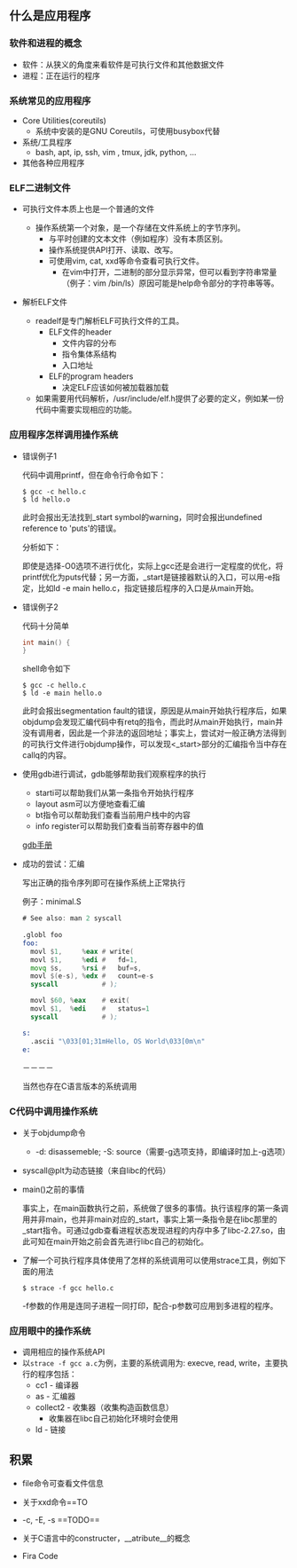 ## 什么是应用程序

### 软件和进程的概念

+ 软件：从狭义的角度来看软件是可执行文件和其他数据文件
+ 进程：正在运行的程序

### 系统常见的应用程序

+ Core Utilities(coreutils)
  + 系统中安装的是GNU Coreutils，可使用busybox代替
+ 系统/工具程序
  + bash, apt, ip, ssh, vim , tmux, jdk, python, ...
+ 其他各种应用程序

### ELF二进制文件

+ 可执行文件本质上也是一个普通的文件
  + 操作系统第一个对象，是一个存储在文件系统上的字节序列。
    + 与平时创建的文本文件（例如程序）没有本质区别。
    + 操作系统提供API打开、读取、改写。
    + 可使用vim, cat, xxd等命令查看可执行文件。
      + 在vim中打开，二进制的部分显示异常，但可以看到字符串常量（例子：vim /bin/ls）原因可能是help命令部分的字符串等等。

+ 解析ELF文件
  + readelf是专门解析ELF可执行文件的工具。
    + ELF文件的header
      + 文件内容的分布
      + 指令集体系结构
      + 入口地址
    + ELF的program headers
      + 决定ELF应该如何被加载器加载
  + 如果需要用代码解析，/usr/include/elf.h提供了必要的定义，例如某一份代码中需要实现相应的功能。

### 应用程序怎样调用操作系统

+ 错误例子1

  代码中调用printf，但在命令行命令如下：

  ```shell
  $ gcc -c hello.c
  $ ld hello.o
  ```

  此时会报出无法找到_start symbol的warning，同时会报出undefined reference to 'puts'的错误。

  分析如下：

  ​		即使是选择-O0选项不进行优化，实际上gcc还是会进行一定程度的优化，将printf优化为puts代替；另一方面，_start是链接器默认的入口，可以用-e指定，比如ld -e main hello.c，指定链接后程序的入口是从main开始。

+ 错误例子2

  代码十分简单

  ```c
  int main() {
  }
  ```

  shell命令如下

  ```shell
  $ gcc -c hello.c
  $ ld -e main hello.o
  ```

  此时会报出segmentation fault的错误，原因是从main开始执行程序后，如果objdump会发现汇编代码中有retq的指令，而此时从main开始执行，main并没有调用者，因此是一个非法的返回地址；事实上，尝试对一般正确方法得到的可执行文件进行objdump操作，可以发现<_start>部分的汇编指令当中存在callq的内容。

+ 使用gdb进行调试，gdb能够帮助我们观察程序的执行

  + starti可以帮助我们从第一条指令开始执行程序
  + layout asm可以方便地查看汇编
  + bt指令可以帮助我们查看当前用户栈中的内容
  + info register可以帮助我们查看当前寄存器中的值

  [gdb手册](sourceware.org/gdb/documentation/)

+ 成功的尝试：汇编

  写出正确的指令序列即可在操作系统上正常执行

  例子：minimal.S

  ```asm
  # See also: man 2 syscall
    
  .globl foo
  foo:
    movl $1,     %eax # write(
    movl $1,     %edi #   fd=1,
    movq $s,     %rsi #   buf=s,
    movl $(e-s), %edx #   count=e-s
    syscall           # );
  
    movl $60, %eax    # exit(
    movl $1,  %edi    #   status=1
    syscall           # );
  
  s:
    .ascii "\033[01;31mHello, OS World\033[0m\n"
  e:
  
  ```

  －－－－

  当然也存在C语言版本的系统调用

### C代码中调用操作系统

+ 关于objdump命令
  + -d: disassemeble; -S: source（需要-g选项支持，即编译时加上-g选项）
+ syscall@plt为动态链接（来自libc的代码）

+ main()之前的事情

  ​		事实上，在main函数执行之前，系统做了很多的事情。执行该程序的第一条调用并非main，也并非main对应的\_start，事实上第一条指令是在libc那里的\_start指令。可通过gdb查看进程状态发现进程的内存中多了libc-2.27.so，由此可知在main开始之前会首先进行libc自己的初始化。

+ 了解一个可执行程序具体使用了怎样的系统调用可以使用strace工具，例如下面的用法

  ```shell
  $ strace -f gcc hello.c 
  ```

  -f参数的作用是连同子进程一同打印，配合-p参数可应用到多进程的程序。

### 应用眼中的操作系统

+ 调用相应的操作系统API
+ 以`strace -f gcc a.c`为例，主要的系统调用为: execve, read, write，主要执行的程序包括：
  + cc1 - 编译器
  + as - 汇编器
  + collect2 - 收集器（收集构造函数信息）
    + 收集器在libc自己初始化环境时会使用
  + ld - 链接

## 积累

+ file命令可查看文件信息
+ 关于xxd命令==TO

+ -c, -E, -s ==TODO==

+ 关于C语言中的constructer，\_\_atribute\_\_的概念

+ Fira Code